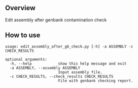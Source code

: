 ## Overview

Edit assembly after genbank contamination check 

## How to use 

```
usage: edit_assembly_after_gb_check.py [-h] -a ASSEMBLY -c CHECK_RESULTS

optional arguments:
  -h, --help            show this help message and exit
  -a ASSEMBLY, --assembly ASSEMBLY
                        Input assembly file.
  -c CHECK_RESULTS, --check_results CHECK_RESULTS
                        File with genbank checking report.

```

